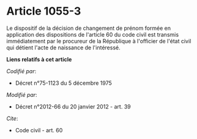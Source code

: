 # Article 1055-3

Le dispositif de la décision de changement de prénom formée en application des dispositions de l'article 60 du code civil est
transmis immédiatement par le procureur de la République à l'officier de l'état civil qui détient l'acte de naissance de
l'intéressé.

**Liens relatifs à cet article**

_Codifié par_:

  - Décret n°75-1123 du 5 décembre 1975

_Modifié par_:

  - Décret n°2012-66 du 20 janvier 2012 - art. 39

_Cite_:

  - Code civil - art. 60
